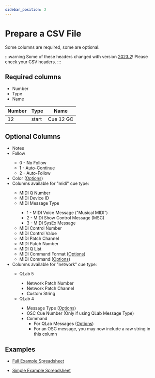 ```yaml
---
sidebar_position: 2
---
```


# Prepare a CSV File

Some columns are required, some are optional.

:::warning
Some of these headers changed with version [2023.2](/releases/2023/2)! Please check your CSV headers.
:::

## Required columns
- Number
- Type
- Name

| Number | Type | Name |
| ------ | ------ | ------ |
| 12 | start | Cue 12 GO |

## Optional Columns
<ul>
    <li>Notes</li>
    <li>Follow</li>
    <ul>
        <li>0 - No Follow</li>
        <li>1 - Auto-Continue</li>
        <li>2 - Auto-Follow</li>
    </ul>
    <li>Color (<a href="https://qlab.app/docs/v4/scripting/osc-dictionary-v4/#cuecue_numbercolorname-string" target="_blank">Options</a>)</li>
    <li>Columns available for "midi" cue type:</li>
    <ul>
        <li>MIDI Q Number</li>
        <li>MIDI Device ID</li>
        <li>MIDI Message Type</li>
        <ul>
            <li>1 - MIDI Voice Message ("Musical MIDI")</li>
            <li>2 - MIDI Show Control Message (MSC)</li>
            <li>3 - MIDI SysEx Message</li>
        </ul>
        <li>MIDI Control Number</li>
        <li>MIDI Control Value</li>
        <li>MIDI Patch Channel</li>
        <li>MIDI Patch Number</li>
        <li>MIDI Q List</li>
        <li>MIDI Command Format (<a href="https://qlab.app/docs/v5/scripting/parameter-reference/#midi-show-control-command-format-types" target="_blank">Options</a>)</li>
        <li>MIDI Command (<a href="https://qlab.app/docs/v5/scripting/parameter-reference/#midi-show-control-commands" target="_blank">Options</a>)</li>
    </ul>
    <li>Columns available for "network" cue type:</li>
    <ul>
        <li>QLab 5</li>
        <ul>
            <li>Network Patch Number</li>
            <li>Network Patch Channel</li>
            <li>Custom String</li>
        </ul>
        <li>QLab 4</li>
        <ul>
            <li>Message Type (<a href="https://qlab.app/docs/v4/scripting/osc-dictionary-v4/#cuecue_numbermessagetype-number" target="_blank">Options</a>)</li>
            <li>OSC Cue Number (Only if using QLab Message Type)</li>
            <li>Command
                <ul>
                    <li>For QLab Messages (<a href="https://qlab.app/docs/v4/scripting/osc-dictionary-v4/#cuecue_numberqlabcommand-number" target="_blank">Options</a>)
                    </li>
                    <li>For an OSC message, you may now include a raw string in this column</li>
                </ul>
            </li>
        </ul>
    </ul>
</ul>

## Examples

- [Full Example Spreadsheet](https://github.com/fross123/csv_to_qlab/blob/88bb34fb51fbb54c9e84db0c0361a7054d37f172/app/static/example_file/example.csv)

- [Simple Example Spreadsheet](https://github.com/fross123/csv_to_qlab/blob/88bb34fb51fbb54c9e84db0c0361a7054d37f172/app/static/example_file/simple.csv)